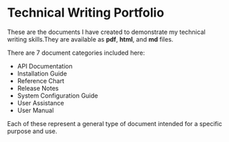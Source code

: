 # Technical Writing Portfolio

These are the documents I have created to demonstrate my technical writing skills.They are available as __pdf__, __html__, and __md__ files.

There are 7 document categories included here:

* API Documentation
* Installation Guide
* Reference Chart
* Release Notes
* System Configuration Guide
* User Assistance
* User Manual

Each of these represent a general type of document intended for a specific purpose and use.
